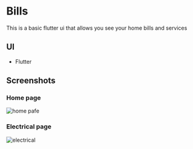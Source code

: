 # Bills 

This is a basic flutter ui that allows you see your home bills and services

## UI

- Flutter


## Screenshots
### Home page

![home pafe](https://user-images.githubusercontent.com/80047364/175816401-27e6d150-60ae-4e09-9f25-85534d8241cf.png)

### Electrical page
![electrical ](https://user-images.githubusercontent.com/80047364/175816413-21c9b6c6-9ce6-4d43-bd90-a035fd3f8c19.png)



